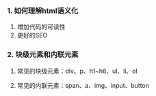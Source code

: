 ### 1. 如何理解html语义化

1. 增加代码的可读性
2. 更好的SEO


### 2. 块级元素和内联元素

1. 常见的块级元素：div、p、h1~h6、ul、li、ol

2. 常见的内联元素：span、a、img、input、button


